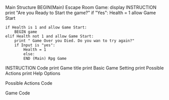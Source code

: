 
Main Structure
BEGIN(Main) Escape Room Game:
    display INSTRUCTION
    print "Are you Ready to Start the game?"
    if "Yes":
        Health = 1
        allow Game Start

    if Health is 1 and allow Game Start:
        BEGIN game
    elif Health not 1 and allow Game Start:
        print " Game Over you Died. Do you wan to try again?"
        if Input is "yes":
            Health = 1
            else:
            END (Main) Rpg Game

INSTRUCTION Code
print Game title
print Basic Game Setting
print Possible Actions
print Help Options


Possible Actions Code


Game Code 
